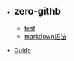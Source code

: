 
* <h2>zero-githb</h2>

    *  [test](./docs/zero/test.md)
    *  [markdown语法](./docs/zero/markdown语法.md)


* [Guide](./docs/Guide/README.md)


